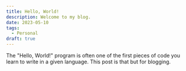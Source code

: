 ```yaml
---
title: Hello, World!
description: Welcome to my blog.
date: 2023-05-10
tags:
  - Personal
draft: true
---
```

The "Hello, World!" program is often one of the first pieces of code you learn to write in a given language. This post is that but for blogging. 

